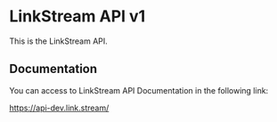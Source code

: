 # LinkStream API v1

This is the LinkStream API.

## Documentation

You can access to LinkStream API Documentation in the following link:

https://api-dev.link.stream/
